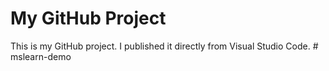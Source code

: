 # My GitHub Project

This is my GitHub project. I published it directly from Visual Studio Code.
#   m s l e a r n - d e m o  
 